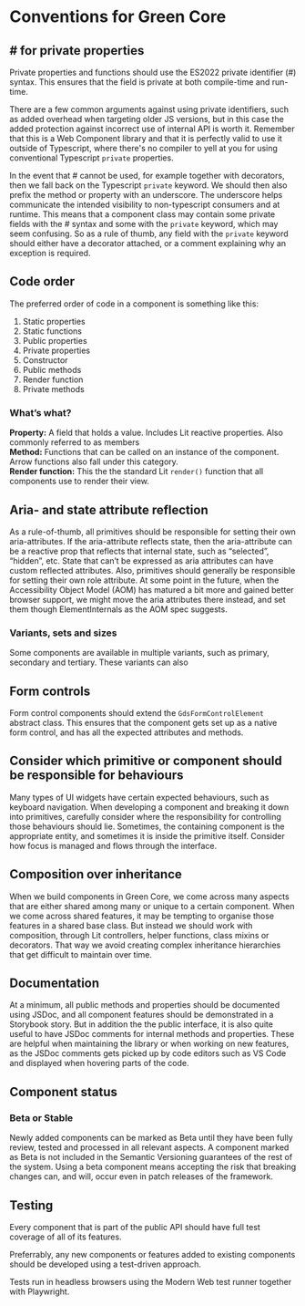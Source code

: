 # Conventions for Green Core

## \# for private properties

Private properties and functions should use the ES2022 private identifier (#) syntax. This ensures that the field is private at both compile-time and run-time.

There are a few common arguments against using private identifiers, such as added overhead when targeting older JS versions, but in this case the added protection against incorrect use of internal API is worth it. Remember that this is a Web Component library and that it is perfectly valid to use it outside of Typescript, where there's no compiler to yell at you for using conventional Typescript `private` properties.

In the event that # cannot be used, for example together with decorators, then we fall back on the Typescript `private` keyword. We should then also prefix the method or property with an underscore. The underscore helps communicate the intended visibility to non-typescript consumers and at runtime. This means that a component class may contain some private fields with the # syntax and some with the `private` keyword, which may seem confusing. So as a rule of thumb, any field with the `private` keyword should either have a decorator attached, or a comment explaining why an exception is required.

## Code order

The preferred order of code in a component is something like this:

1. Static properties
2. Static functions
3. Public properties
4. Private properties
5. Constructor
6. Public methods
7. Render function
8. Private methods

### What’s what?

**Property:** A field that holds a value. Includes Lit reactive properties. Also commonly referred to as members \
**Method:** Functions that can be called on an instance of the component. Arrow functions also fall under this category. \
**Render function:** This the the standard Lit `render()` function that all components use to render their view.

## Aria- and state attribute reflection

As a rule-of-thumb, all primitives should be responsible for setting their own aria-attributes. If the aria-attribute reflects state, then the aria-attribute can be a reactive prop that reflects that internal state, such as “selected”, “hidden”, etc. State that can’t be expressed as aria attributes can have custom reflected attributes.
Also, primitives should generally be responsible for setting their own role attribute.
At some point in the future, when the Accessibility Object Model (AOM) has matured a bit more and gained better browser support, we might move the aria attributes there instead, and set them though ElementInternals as the AOM spec suggests.

### Variants, sets and sizes

Some components are available in multiple variants, such as primary, secondary and tertiary. These variants can also

## Form controls

Form control components should extend the `GdsFormControlElement` abstract class. This ensures that the component gets set up as a native form control, and has all the expected attributes and methods.

## Consider which primitive or component should be responsible for behaviours

Many types of UI widgets have certain expected behaviours, such as keyboard navigation. When developing a component and breaking it down into primitives, carefully consider where the responsibility for controlling those behaviours should lie. Sometimes, the containing component is the appropriate entity, and sometimes it is inside the primitive itself. Consider how focus is managed and flows through the interface.

## Composition over inheritance

When we build components in Green Core, we come across many aspects that are either shared among many or unique to a certain component. When we come across shared features, it may be tempting to organise those features in a shared base class. But instead we should work with composition, through Lit controllers, helper functions, class mixins or decorators. That way we avoid creating complex inheritance hierarchies that get difficult to maintain over time.

## Documentation

At a minimum, all public methods and properties should be documented using JSDoc, and all component features should be demonstrated in a Storybook story.
But in addition the the public interface, it is also quite useful to have JSDoc comments for internal methods and properties. These are helpful when maintaining the library or when working on new features, as the JSDoc comments gets picked up by code editors such as VS Code and displayed when hovering parts of the code.

## Component status

### Beta or Stable

Newly added components can be marked as Beta until they have been fully review, tested and processed in all relevant aspects. A component marked as Beta is not included in the Semantic Versioning guarantees of the rest of the system. Using a beta component means accepting the risk that breaking changes can, and will, occur even in patch releases of the framework.

## Testing

Every component that is part of the public API should have full test coverage of all of its features.

Preferrably, any new components or features added to existing components should be developed using a test-driven approach.

Tests run in headless browsers using the Modern Web test runner together with Playwright.
